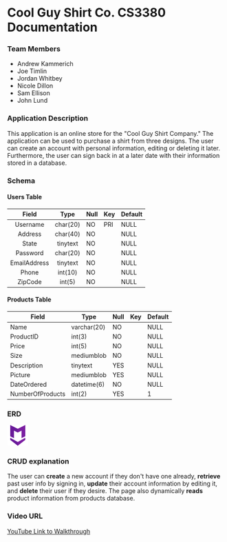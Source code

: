 #  Cool Guy Shirt Co. CS3380 Documentation

### Team Members
* Andrew Kammerich
* Joe Timlin
* Jordan Whitbey
* Nicole Dillon
* Sam Ellison
* John Lund

### Application Description
This application is an online store for the "Cool Guy Shirt Company." The application can be used to purchase a shirt from three designs. The user can create an account with personal information, editing or deleting it later. Furthermore, the user can sign back in at a later date with their information stored in a database.

### Schema
#### Users Table

| Field        | Type     | Null | Key | Default |
| :-----------: | :------: | --- | --- | ---- |
| Username     | char(20) | NO   | PRI | NULL    |       
| Address      | char(40) | NO   |     | NULL    |       
| State        | tinytext | NO   |     | NULL    |       
| Password     | char(20) | NO   |     | NULL    |       
| EmailAddress | tinytext | NO   |     | NULL    |       
| Phone        | int(10)  | NO   |     | NULL    |       
| ZipCode      | int(5)   | NO   |     | NULL    |      

#### Products Table
| Field            | Type        | Null | Key | Default | 
| ---------------- | ----------- | --- | ----- | ------ |
| Name             | varchar(20) | NO   |     | NULL    |       
| ProductID        | int(3)      | NO   |     | NULL    |       
| Price            | int(5)      | NO   |     | NULL    |       
| Size             | mediumblob  | NO   |     | NULL    |       
| Description      | tinytext    | YES  |     | NULL    |       
| Picture          | mediumblob  | YES  |     | NULL    |       
| DateOrdered      | datetime(6) | NO   |     | NULL    |       
| NumberOfProducts | int(2)      | YES  |     | 1       |       

### ERD
![ERD Image](https://github.com/adam-p/markdown-here/raw/master/src/common/images/icon48.png "Logo Title Text 1")

### CRUD explanation
The user can **create** a new account if they don't have one already, **retrieve** past user info by signing in, **update** their account information by editing it, and **delete** their user if they desire. The page also dynamically **reads** product information from products database.

### Video URL
[YouTube Link to Walkthrough](https://)

